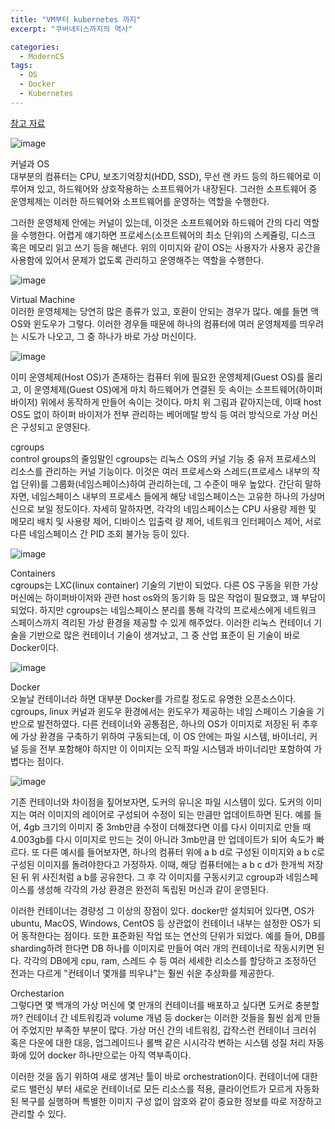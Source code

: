 ```yaml
---
title: "VM부터 kubernetes 까지"
excerpt: "쿠버네티스까지의 역사"

categories:
  - ModernCS
tags:
  - OS
  - Docker
  - Kubernetes
---
```


[참고 자료](https://goofcode.github.io/container-101)
  
  
  
![image](https://user-images.githubusercontent.com/34998051/68454527-4230a900-023c-11ea-9149-0d8c100eee65.png)

커널과 OS  
대부분의 컴퓨터는 CPU, 보조기억장치(HDD, SSD), 무선 랜 카드 등의 하드웨어로 이루어져 있고, 하드웨어와 상호작용하는 소프트웨어가 내장된다. 그러한 소프트웨어 중 운영체제는 이러한 하드웨어와 소프트웨어를 운영하는 역할을 수행한다.  

그러한 운영체제 안에는 커널이 있는데, 이것은 소프트웨어와 하드웨어 간의 다리 역할을 수행한다. 어렵게 얘기하면 프로세스(소프트웨어의 최소 단위)의 스케쥴링, 디스크 혹은 메모리 읽고 쓰기 등을 해낸다. 위의 이미지와 같이 OS는 사용자가 사용자 공간을 사용함에 있어서 문제가 없도록 관리하고 운영해주는 역할을 수행한다.  




![image](https://user-images.githubusercontent.com/34998051/68454799-182bb680-023d-11ea-94b3-07ca683e8869.png)

Virtual Machine  
이러한 운영체제는 당연히 많은 종류가 있고, 호환이 안되는 경우가 많다. 예를 들면 맥 OS와 윈도우가 그렇다.
이러한 경우들 때문에 하나의 컴퓨터에 여러 운영체제를 띄우려는 시도가 나오고, 그 중 하나가 바로 가상 머신이다.  




![image](https://user-images.githubusercontent.com/34998051/68455160-f979ef80-023d-11ea-9f65-f4bb759b0d74.png)

이미 운영체제(Host OS)가 존재하는 컴퓨터 위에 필요한 운영체제(Guest OS)를 올리고, 이 운영체제(Guest OS)에게 마치 하드웨어가 연결된 듯 속이는 소프트웨어(하이퍼바이저) 위에서 동작하게 만들어 속이는 것이다. 마치 위 그림과 같아지는데, 이때 host OS도 없이 하이퍼 바이저가 전부 관리하는 베어메탈 방식 등 여러 방식으로 가상 머신은 구성되고 운영된다.  




cgroups  
control groups의 줄임말인 cgroups는 리눅스 OS의 커널 기능 중 유저 프로세스의 리소스를 관리하는 커널 기능이다. 이것은 여러 프로세스와 스레드(프로세스 내부의 작업 단위)를 그룹화(네임스페이스)하여 관리하는데, 그 수준이 매우 높았다. 간단히 말하자면, 네임스페이스 내부의 프로세스 들에게 해당 네임스페이스는 고유한 하나의 가상머신으로 보일 정도이다. 자세히 말하자면, 각각의 네임스페이스는 CPU 사용량 제한 및 메모리 배치 및 사용량 제어, 디바이스 입출력 량 제어, 네트워크 인터페이스 제어, 서로 다른 네임스페이스 간 PID 조회 불가능 등이 있다.  

![image](https://user-images.githubusercontent.com/34998051/68455727-6641b980-023f-11ea-9852-69ca00deea4d.png)

Containers  
cgroups는 LXC(linux container) 기술의 기반이 되었다. 다른 OS 구동을 위한 가상 머신에는 하이퍼바이저와 관련 host os와의 동기화 등 많은 작업이 필요했고, 꽤 부담이 되었다. 하지만 cgroups는 네임스페이스 분리를 통해 각각의 프로세스에게 네트워크 스페이스까지 격리된 가상 환경을 제공할 수 있게 해주었다. 이러한 리눅스 컨테이너 기술을 기반으로 많은 컨테이너 기술이 생겨났고, 그 중 산업 표준이 된 기술이 바로 Docker이다.  

![image](https://user-images.githubusercontent.com/34998051/68456124-54144b00-0240-11ea-800d-e9064bd186a2.png)




Docker  
오늘날 컨테이너라 하면 대부분 Docker를 가르킬 정도로 유명한 오픈소스이다. cgroups, linux 커널과 윈도우 환경에서는 윈도우가 제공하는 네임 스페이스 기술을 기반으로 발전하였다. 다른 컨테이너와 공통점은, 하나의 OS가 이미지로 저장된 뒤 추후에 가상 환경을 구축하기 위하여 구동되는데, 이 OS 안에는 파일 시스템, 바이너리, 커널 등을 전부 포함해야 하지만 이 이미지는 오직 파일 시스템과 바이너리만 포함하여 가볍다는 점이다.   

![image](https://user-images.githubusercontent.com/34998051/68456475-30053980-0241-11ea-90f2-2b9a8c0c4355.png)


기존 컨테이너와 차이점을 짚어보자면, 도커의 유니온 파일 시스템이 있다. 도커의 이미지는 여러 이미지의 레이어로 구성되어 수정이 되는 만큼만 업데이트하면 된다. 예를 들어, 4gb 크기의 이미지 중 3mb만큼 수정이 더해졌다면 이를 다시 이미지로 만들 때 4.003gb를 다시 이미지로 만드는 것이 아니라 3mb만큼 만 업데이트가 되어 속도가 빠르다. 또 다른 예시를 들어보자면, 하나의 컴퓨터 위에 a b d로 구성된 이미지와 a b c로 구성된 이미지를 돌려야한다고 가정하자. 이때, 해당 컴퓨터에는 a b c d가 한개씩 저장된 뒤 위 사진처럼 a b를 공유한다. 그 후 각 이미지를 구동시키고 cgroup과 네임스페이스를 생성해 각각의 가상 환경은 완전히 독립된 머신과 같이 운영된다.     

이러한 컨테이너는 경량성 그 이상의 장점이 있다. docker만 설치되어 있다면, OS가 ubuntu, MacOS, Windows, CentOS 등 상관없이 컨테이너 내부는 설정한 OS가 되어 동작한다는 점이다. 또한 표준화된 작업 또는 연산의 단위가 되었다. 예를 들어, DB를 sharding하려 한다면 DB 하나를 이미지로 만들어 여러 개의 컨테이너로 작동시키면 된다. 각각의 DB에게 cpu, ram, 스레드 수 등 여러 세세한 리소스를 할당하고 조정하던 전과는 다르게 "컨테이너 몇개를 띄우냐"는 훨씬 쉬운 추상화를 제공한다.  




Orchestarion  
그렇다면 몇 백개의 가상 머신에 몇 만개의 컨테이너를 배포하고 싶다면 도커로 충분할까? 컨테이너 간 네트워킹과 volume 개념 등 docker는 이러한 것들을 훨씬 쉽게 만들어 주었지만 부족한 부분이 많다. 가상 머신 간의 네트워킹, 갑작스런 컨테이너 크러쉬 혹은 다운에 대한 대응, 업그레이드나 롤백 같은 시시각각 변하는 시스템 성질 처리 자동화에 있어 docker 하나만으로는 아직 역부족이다.  

이러한 것을 돕기 위하여 새로 생겨난 툴이 바로 orchestration이다. 컨테이너에 대한 로드 밸런싱 부터 새로운 컨테이너로 모든 리소스를 적용, 클라이언트가 모르게 자동화 된 복구를 실행하며 특별한 이미지 구성 없이 암호와 같이 중요한 정보를 따로 저장하고 관리할 수 있다.   
